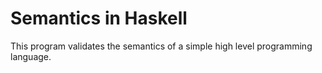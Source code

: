 # Semantics in Haskell
This program validates the semantics of a simple high level programming language.
